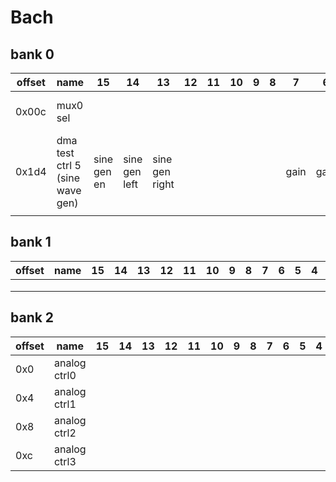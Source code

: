 # Bach

## bank 0

| offset | name                            | 15          | 14            | 13             | 12 | 11 | 10 | 9 | 8 | 7    | 6    | 5            | 4    | 3    | 2    | 1    | 0    |
|--------|---------------------------------|-------------|---------------|----------------|----|----|----|---|---|------|------|--------------|------|------|------|------|------|
| 0x00c  | mux0 sel                        |             |               |                |    |    |    |   |   |      |      | mmc1 src sel |      |      |      |      |      |
| 0x1d4  | dma test ctrl 5 (sine wave gen) | sine gen en | sine gen left | sine gen right |    |    |    |   |   | gain | gain | gain         | gain | freq | freq | freq | freq |
|        |                                 |             |               |                |    |    |    |   |   |      |      |              |      |      |      |      |      |

## bank 1

| offset | name   | 15 | 14 | 13 | 12 | 11 | 10 | 9 | 8 | 7 | 6 | 5 | 4 | 3 | 2 | 1 | 0 |
|--------|--------|----|----|----|----|----|----|---|---|---|---|---|---|---|---|---|---|
|        |        |    |    |    |    |    |    |   |   |   |   |   |   |   |   |   |   |
|        |        |    |    |    |    |    |    |   |   |   |   |   |   |   |   |   |   |
|        |        |    |    |    |    |    |    |   |   |   |   |   |   |   |   |   |   |

## bank 2

| offset | name         | 15 | 14 | 13 | 12 | 11 | 10 | 9 | 8 | 7 | 6 | 5 | 4 | 3 | 2 | 1 | 0 |
|--------|--------------|----|----|----|----|----|----|---|---|---|---|---|---|---|---|---|---|
| 0x0    | analog ctrl0 |    |    |    |    |    |    |   |   |   |   |   |   |   |   |   |   |
| 0x4    | analog ctrl1 |    |    |    |    |    |    |   |   |   |   |   |   |   |   |   |   |
| 0x8    | analog ctrl2 |    |    |    |    |    |    |   |   |   |   |   |   |   |   |   |   |
| 0xc    | analog ctrl3 |    |    |    |    |    |    |   |   |   |   |   |   |   |   |   |   |
